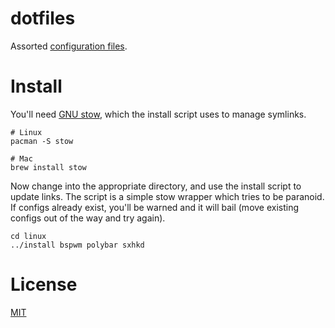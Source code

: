 # dotfiles

Assorted [configuration files](http://dotfiles.github.io).

# Install

You'll need [GNU stow](https://www.gnu.org/software/stow), which
the install script uses to manage symlinks.

```console
# Linux
pacman -S stow

# Mac
brew install stow
```

Now change into the appropriate directory, and use the install script
to update links. The script is a simple stow wrapper which tries to
be paranoid. If configs already exist, you'll be warned and it will
bail (move existing configs out of the way and try again).

```console
cd linux
../install bspwm polybar sxhkd
```

# License

[MIT](http://opensource.org/licenses/MIT)

